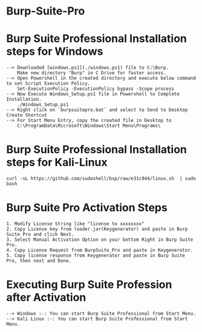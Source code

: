# Burp-Suite-Pro

# Burp Suite Professional Installation steps for Windows
	--> Downloaded [windows.ps1](./windows.ps1) file to C:\Burp.
		Make new directory "Burp" in C Drive for faster access.
	--> Open Powershell in the created directory and execute below command to set Script Execution Policy.
		Set-ExecutionPolicy -ExecutionPolicy bypass -Scope process
	--> Now Execute Windows_Setup.ps1 file in Powershell to Complete Installation.
		./Windows_Setup.ps1
    --> Right click on `burpsuitepro.bat` and select to Send to Desktop Create Shortcut
	--> For Start Menu Entry, copy the created file in Desktop to 
		C:\ProgramData\Microsoft\Windows\Start Menu\Programs\
	

# Burp Suite Professional Installation steps for Kali-Linux 
	curl -sL https://github.com/sudoshell/bsp/raw/e31c944/linux.sh  | sudo bash

# Burp Suite Pro Activation Steps 
	1. Modify License String like "license to xxxxxxxx"
	2. Copy License key from loader.jar(Keygenerator) and paste in Burp Suite Pro and click Next.
	3. Select Manual Activation Option on your bottom Right in Burp Suite Pro.
	4. Copy License Request from BurpSuite_Pro and paste in Keygenerator.
	5. Copy license response from Keygenerator and paste in Burp Suite Pro, then next and Done.

# Executing Burp Suite Profession after Activation
	--> Windows :-: You can start Burp Suite Professional from Start Menu.
	--> Kali Linux :-: You can start Burp Suite Professional from Start Menu.
